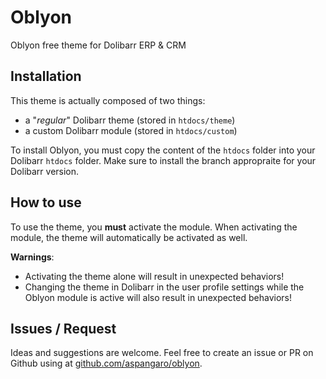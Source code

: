 # Oblyon
Oblyon free theme for Dolibarr ERP & CRM

## Installation

This theme is actually composed of two things:
* a "_regular_" Dolibarr theme (stored in `htdocs/theme`)
* a custom Dolibarr module (stored in `htdocs/custom`)

To install Oblyon, you must copy the content of the `htdocs` folder into your Dolibarr `htdocs` folder.
Make sure to install the branch appropraite for your Dolibarr version.

## How to use

To use the theme, you **must** activate the module. When activating the module, the theme will automatically be activated as well.

**Warnings**:
* Activating the theme alone will result in unexpected behaviors!
* Changing the theme in Dolibarr in the user profile settings while the Oblyon module is active will also result in unexpected behaviors!

## Issues / Request

Ideas and suggestions are welcome. Feel free to create an issue or PR on Github using at [github.com/aspangaro/oblyon](https://github.com/aspangaro/oblyon).
